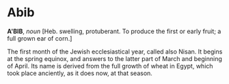 # Abib

**A'BIB**, _noun_ \[Heb. swelling, protuberant. To produce the first or early fruit; a full grown ear of corn.\]

The first month of the Jewish ecclesiastical year, called also Nisan. It begins at the spring equinox, and answers to the latter part of March and beginning of April. Its name is derived from the full growth of wheat in Egypt, which took place anciently, as it does now, at that season.